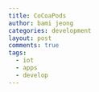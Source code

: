 ```yaml
---
title: CoCoaPods
author: bami jeong
categories: development
layout: post
comments: true
tags:
  - iot
  - apps
  - develop
---
```


